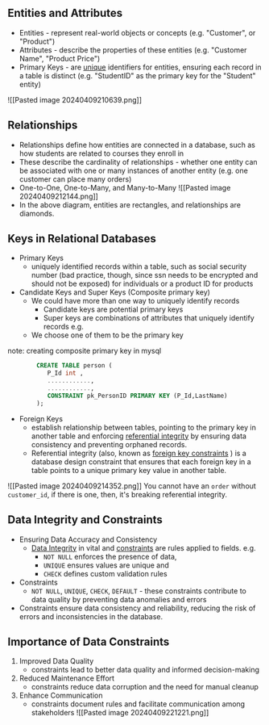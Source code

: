 ## Entities and Attributes
- Entities - represent real-world objects or concepts (e.g. "Customer", or "Product")
- Attributes - describe the properties of these entities (e.g. "Customer Name", "Product Price")
- Primary Keys - are <u>unique</u> identifiers for entities, ensuring each record in a table is distinct (e.g. "StudentID" as the primary key for the "Student" entity)

![[Pasted image 20240409210639.png]]

## Relationships
- Relationships define how entities are connected in a database, such as how students are related to courses they enroll in
- These describe the cardinality of relationships - whether one entity can be associated with one or many instances of another entity (e.g. one customer can place many orders)
- One-to-One, One-to-Many, and Many-to-Many
![[Pasted image 20240409212144.png]]
- In the above diagram, entities are rectangles, and relationships are diamonds.
## Keys in Relational Databases
- Primary Keys
	- uniquely identified records within a table, such as  social security number (bad practice, though, since ssn needs to be encrypted and should not be exposed) for individuals or a product ID for products
- Candidate Keys and Super Keys (Composite primary key)
	- We could have more than one way to uniquely identify records
		- Candidate keys are potential primary keys
		- Super keys are combinations of attributes that uniquely identify records
			e.g.
	- We choose one of them to be the primary key

note: creating composite primary key in mysql
```sql
		CREATE TABLE person (
		   P_Id int ,
		   ............,
		   ............,
		   CONSTRAINT pk_PersonID PRIMARY KEY (P_Id,LastName)
		);
```

- Foreign Keys
	- establish relationship between tables, pointing to the primary key in another table and enforcing <u>referential integrity</u> by ensuring data consistency and preventing orphaned records. 
	- Referential integrity (also, known as <u>foreign key constraints</u> ) is a database design constraint that ensures that each foreign key in a table points to a unique primary key value in another table. 

![[Pasted image 20240409214352.png]]
You cannot have an `order` without `customer_id`, if there is one, then, it's breaking referential integrity. 

## Data Integrity and Constraints
- Ensuring Data Accuracy and Consistency
	- <u>Data Integrity</u> in vital and <u>constraints</u> are rules applied to fields. e.g. 
		- `NOT NULL` enforces the presence of data, 
		- `UNIQUE` ensures values are unique and 
		- `CHECK` defines custom validation rules
- Constraints
	- `NOT NULL`, `UNIQUE`, `CHECK`, `DEFAULT` - these constraints contribute to data quality by preventing data anomalies and errors
- Constraints ensure data consistency and reliability, reducing the risk of errors and inconsistencies in the database. 
## Importance of Data Constraints
1. Improved Data Quality
	- constraints lead to better data quality and informed decision-making
2. Reduced Maintenance Effort
	- constraints reduce data corruption and the need for manual cleanup
3. Enhance Communication
	- constraints document rules and facilitate communication among stakeholders
![[Pasted image 20240409221221.png]]






